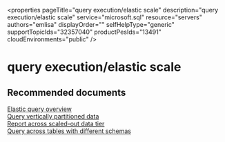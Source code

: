 <properties
	pageTitle="query execution/elastic scale"
	description="query execution/elastic scale"
	service="microsoft.sql"
	resource="servers"
	authors="emlisa"
	displayOrder=""
	selfHelpType="generic"
	supportTopicIds="32357040"
	productPesIds="13491"​
	cloudEnvironments="public"
/>

# query execution/elastic scale


## **Recommended documents**

[Elastic query overview](https://docs.microsoft.com/en-us/azure/sql-database/sql-database-elastic-query-overview/)<br>
[Query vertically partitioned data](https://docs.microsoft.com/en-us/azure/sql-database/sql-database-elastic-query-getting-started-vertical/)<br>
[Report across scaled-out data tier](https://docs.microsoft.com/en-us/azure/sql-database/sql-database-elastic-query-horizontal-partitioning/)<br>
[Query across tables with different schemas](https://docs.microsoft.com/en-us/azure/sql-database/sql-database-elastic-query-vertical-partitioning/)